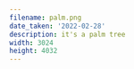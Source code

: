 ```yaml
---
filename: palm.png
date_taken: '2022-02-28'
description: it's a palm tree
width: 3024
height: 4032
---
```

